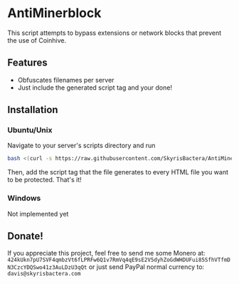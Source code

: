 # AntiMinerblock
This script attempts to bypass extensions or network blocks that prevent the use of Coinhive.

## Features
* Obfuscates filenames per server
* Just include the generated script tag and your done!

## Installation
### Ubuntu/Unix
Navigate to your server's scripts directory and run
```bash
bash <(curl -s https://raw.githubusercontent.com/SkyrisBactera/AntiMinerblock/master/setup.sh)
```
Then, add the script tag that the file generates to every HTML file you want to be protected. That's it!
### Windows
Not implemented yet

## Donate!
If you appreciate this project, feel free to send me some Monero at:
```424kUkn7pU7SVF4qmbzVt6fLPRFw6Q1v7RmVq4qE9sE2V5dyhZoGdWHDUFui85SfhVTfmDN3CzcYDQSwo41z3AuLDzU3qQt```
or just send PayPal normal currency to:
```davis@skyrisbactera.com```
